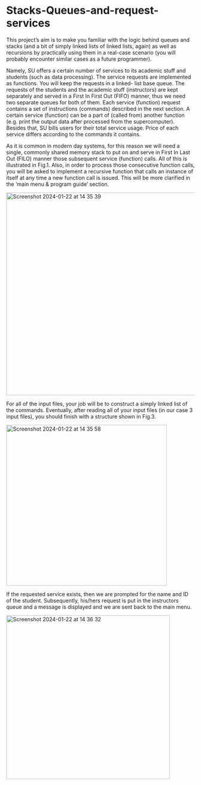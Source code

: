 # Stacks-Queues-and-request-services

This project’s aim is to make you familiar with the logic behind queues and stacks (and a bit of simply linked lists of linked lists, again) as well as recursions by practically using them in a real-case scenario (you will probably encounter similar cases as a future programmer).

Namely, SU offers a certain number of services to its academic stuff and students (such as data processing). The service requests are implemented as functions. You will keep the requests in a linked- list base queue. The requests of the students and the academic stuff (instructors) are kept separately and served in a First In First Out (FIFO) manner, thus we need two separate queues for both of them. Each service (function) request contains a set of instructions (commands) described in the next section. A certain service (function) can be a part of (called from) another function (e.g. print the output data after processed from the supercomputer). Besides that, SU bills users for their total service usage. Price of each service differs according to the commands it contains.

As it is common in modern day systems, for this reason we will need a single, commonly shared memory stack to put on and serve in First In Last Out (FILO) manner those subsequent service (function) calls. All of this is illustrated in Fig.1. Also, in order to process those consecutive function calls, you will be asked to implement a recursive function that calls an instance of itself at any time a new function call is issued. This will be more clarified in the ‘main menu & program guide’ section.

<img width="541" alt="Screenshot 2024-01-22 at 14 35 39" src="https://github.com/suleymanbrbr/Stacks-Queues-and-request-services/assets/111366311/76afe944-0d1a-4b41-abf3-d2eb418802c5">

For all of the input files, your job will be to construct a simply linked list of the commands. Eventually, after reading all of your input files (in our case 3 input files), you should finish with a structure shown in Fig.3.

<img width="429" alt="Screenshot 2024-01-22 at 14 35 58" src="https://github.com/suleymanbrbr/Stacks-Queues-and-request-services/assets/111366311/70ba453c-a23f-4ef6-9386-19d399d5b6f1">

If the requested service exists, then we are prompted for the name and ID of the student. Subsequently, his/hers request is put in the instructors queue and a message is displayed and we are sent back to the main menu.

<img width="437" alt="Screenshot 2024-01-22 at 14 36 32" src="https://github.com/suleymanbrbr/Stacks-Queues-and-request-services/assets/111366311/458baedd-d968-49dd-8ecb-78fc6a30bf12">
